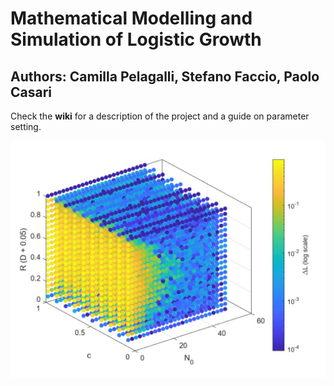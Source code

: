 # Mathematical Modelling and Simulation of Logistic Growth

## Authors: Camilla Pelagalli, Stefano Faccio, Paolo Casari

Check the **wiki** for a description of the project and a guide on parameter setting.

![image](wallpaper.png)
